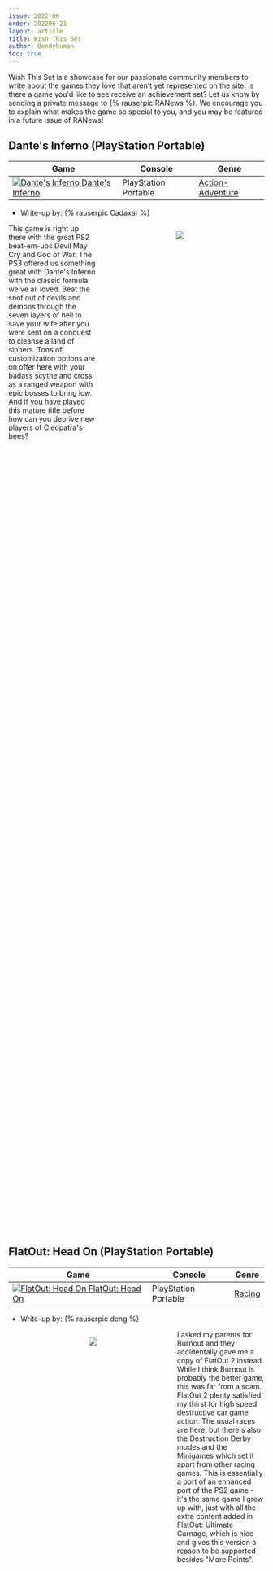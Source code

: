 ```yaml
---
issue: 2022-06
order: 202206-21
layout: article
title: Wish This Set
author: Bendyhuman
toc: true
---
```


Wish This Set is a showcase for our passionate community members to write about the games they love that aren't yet represented on the site. Is there a game you'd like to see receive an achievement set? Let us know by sending a private message to {% rauserpic RANews %}. We encourage you to explain what makes the game so special to you, and you may be featured in a future issue of RANews!

## Dante's Inferno (PlayStation Portable)

| Game                                                                                                                                                                                                                                        | Console              | Genre                                                       |
| ------------------------------------------------------------------------------------------------------------------------------------------------------------------------------------------------------------------------------------------- | -------------------- | ----------------------------------------------------------- |
| <a class="gameicon-link" href="https://retroachievements.org/game/3727" target="_blank" rel="noopener"> <img class="gameicon" src="https://retroachievements.org/Images/048706.png" alt="Dante's Inferno"> <span>Dante's Inferno</span></a> | PlayStation Portable | [Action-Adventure](https://retroachievements.org/game/2702) |

* Write-up by: {% rauserpic Cadaxar %}

<figure style="text-align:center;float:right;width:50%;height:50%">
<img src="https://retroachievements.org/Images/048594.png">
<figcaption></figcaption>
</figure>

This game is right up there with the great PS2 beat-em-ups Devil May Cry and God of War. The PS3 offered us something great with Dante's Inferno with the classic formula we've all loved. Beat the snot out of devils and demons through the seven layers of hell to save your wife after you were sent on a conquest to cleanse a land of sinners. Tons of customization options are on offer here with your badass scythe and cross as a ranged weapon with epic bosses to bring low. And if you have played this mature title before how can you deprive new players of Cleopatra's bees?

<br clear="right"/>

## FlatOut: Head On (PlayStation Portable)

| Game                                                                                                                                                                                                                                          | Console              | Genre                                              |
| --------------------------------------------------------------------------------------------------------------------------------------------------------------------------------------------------------------------------------------------- | -------------------- | -------------------------------------------------- |
| <a class="gameicon-link" href="https://retroachievements.org/game/3916" target="_blank" rel="noopener"> <img class="gameicon" src="https://retroachievements.org/Images/053485.png" alt="FlatOut: Head On"> <span>FlatOut: Head On</span></a> | PlayStation Portable | [Racing](https://retroachievements.org/game/14240) |

* Write-up by: {% rauserpic deng %}

<figure style="text-align:center;float:left;width:50%;height:50%">
<img src="https://retroachievements.org/Images/048406.png">
<figcaption></figcaption>
</figure>

I asked my parents for Burnout and they accidentally gave me a copy of FlatOut 2 instead. While I think Burnout is probably the better game, this was far from a scam. FlatOut 2 plenty satisfied my thirst for high speed destructive car game action. The usual races are here, but there's also the Destruction Derby modes and the Minigames which set it apart from other racing games. This is essentially a port of an enhanced port of the PS2 game - it's the same game I grew up with, just with all the extra content added in FlatOut: Ultimate Carnage, which is nice and gives this version a reason to be supported besides "More Points".

<br clear="left"/>

## Cool Cool Toon (Dreamcast)

| Game                                                                                                                                                                                                                                       | Console   | Genre                                             |
| ------------------------------------------------------------------------------------------------------------------------------------------------------------------------------------------------------------------------------------------ | --------- | ------------------------------------------------- |
| <a class="gameicon-link" href="https://retroachievements.org/game/19533" target="_blank" rel="noopener"> <img class="gameicon" src="https://retroachievements.org/Images/000001.png" alt="Cool Cool Toon"> <span>Cool Cool Toon</span></a> | Dreamcast | [Rhythm](https://retroachievements.org/game/8745) |

* Write-up by: {% rauserpic freezestar %}

<figure style="text-align:center;float:right;width:50%;height:50%">
<img src="http://segabits.com/wp-content/uploads/2014/09/Spot-Goes-to-Hollywood-32X-Screen-Shot-2014-09-04-10-52-10-600x336.png">
<figcaption></figcaption>
</figure>

Cool Cool Toon is a Rhythm Game made by SNK, in it you dance against other people using the stick and the buttons. You use the stick to navigate a circle and press the buttons when they show up. The game has a pretty good cell shading style and some good music. I think the problems that might arise when making the set is the menus could be confusing as they are all in Japanese, and as the game is developed by SNK it gets rather difficult pretty fast. Despite that I still think this game's graphics and music are good and the game as a whole would make for a good set.

<br clear="right"/>

## Duel Masters: Shadow of the Code (Game Boy Advance)

| Game                                                                                                                                                                                                                                                                           | Console          | Genre                                                            |
| ------------------------------------------------------------------------------------------------------------------------------------------------------------------------------------------------------------------------------------------------------------------------------ | ---------------- | ---------------------------------------------------------------- |
| <a class="gameicon-link" href="https://retroachievements.org/game/13463" target="_blank" rel="noopener"> <img class="gameicon" src="https://retroachievements.org/Images/024473.png" alt="Duel Masters: Shadow of the Code"> <span>Duel Masters: Shadow of the Code</span></a> | Game Boy Advance | [Collectible Card Game](https://retroachievements.org/game/9793) |

* Write-up by: {% rauserpic Shaoden %}

<figure style="text-align:center;float:left;width:50%;height:50%">
<img src="https://retroachievements.org/Images/020831.png">
<figcaption></figcaption>
</figure>

Duel Masters: Shadow of the Code is arguably one of the best trading card game adaptions ever made. Shadow of the Code is actually the 3rd Duel Masters game that was released for the Game Boy Advance, which is one of the main reasons why the game is so polished. While most TCG-based video games have at least one major flaw, Shadow of the Code is one of the very few that does nearly everything right.

I suppose I should mention the mechanics of the actual card game in case anyone reading this is unfamiliar with Duel Masters. It's essentially a more streamlined version of Magic the Gathering. Once during a player's turn, he can put any card in his hand onto the field as a mana source (i.e. land) of whatever civilization (i.e. color) the card happens to be. Players can then use this mana as fuel to cast spells and summon creatures. Instead of life points, five cards from each player's deck are placed face down as shields at the start of the game, and the attacking creatures have to break the opposing player's shields before they can declare a direct attack to win the game. Broken shields are placed into their owner's hand, but they can also be immediately played for no mana cost if they contain the special keyword "Shield Trigger". Duel Masters is just complex enough to provide a decent amount of strategy and deck diversity while also keeping individual matches short and sweet.

Like previous card RPG's, such as [Pokemon Trading Card Game](https://retroachievements.org/game/727)
and [SNK vs. Capcom: Card Fighters' Clash - Capcom and SNK Versions](https://retroachievements.org/game/14395), this game has you assume the role of an up and coming card player, traveling to different locations in order to defeat new opponents and gather more cards. Shadow of the Code includes numerous characters from the Duel Masters anime, and while they feature prominently in the plot of the game, no prior knowledge of the anime is needed to play Shadow of the Code. The overall balance within the game is quite good. Computer opponents definitely know how to play the card game, even if they do sometimes make a mistake, such as attacking and blocking when it would have been smarter to hold back. Both the size of the card pool and the acquisition of new cards are also well-balanced. Shadow of the Code includes the first eight sets of the Duel Masters TCG, which add up to a whopping 600 cards. The later sets become available as you play the game, and you can either earn cards by buying booster packs or else by completing special challenges put forth by the other duelists that are scattered throughout the city. Each duelist will award three different higher rarity cards, and the challenges can be anything from defeating that person in a duel (usually under special circumstances) to beating their high score in one of a handful of mini-games. Even if you ignore the somewhat forgettable story, there's always something to do in Shadow of the Code. There are numerous locations to visit throughout the city, each one packed with countless duelists and its own tournament featuring a unique set of restrictions. My one complaint with the game is that you can only have two decks built at the same time, an aspect of the game which was never updated after Sempai Legends, the very first Duel Masters game for the Game Boy Advance.

A good achievement set for Shadow of the Code would likely require a great deal of work and an intimate knowledge of the game, so I guess it shouldn't surprise me that no one has stepped forward to attempt it. It's just strange to me that nearly every Yu-Gi-Oh game, at least prior to the 7th generation of consoles, has achievements when none of the Duel Masters games do.

<br clear="left"/>

## Dark Spire, The (Nintendo DS)

| Game                                                                                                                                                                                                                                        | Console     | Genre                                                                                                                 |
| ------------------------------------------------------------------------------------------------------------------------------------------------------------------------------------------------------------------------------------------- | ----------- | --------------------------------------------------------------------------------------------------------------------- |
| <a class="gameicon-link" href="https://retroachievements.org/game/9489" target="_blank" rel="noopener"> <img class="gameicon" src="https://retroachievements.org/Images/057393.png" alt="Dark Spire, The"> <span>Dark Spire, The</span></a> | Nintendo DS | [Role-Playing Game](https://retroachievements.org/game/902), [Dungeon Crawl](https://retroachievements.org/game/5976) |

* Writeup by: {% rauserpic AuburnRDM %}

<figure style="text-align:center;float:right;width:50%;height:50%">
<img src="https://retroachievements.org/Images/057392.png">
<figcaption></figcaption>
</figure>

The Dark Spire is heavily inspired by the classic dungeon crawler, [Wizardry](https://retroachievements.org/game/13937). The inspiration even goes as far as to let the player change the graphical style to match that of old-school sprites, sounds, and wire-frame dungeons. Otherwise, the modern style does a great job at adding mood and character to the setting. Like the classics, this game is vague about information and much needs to be figured out through exploration and experimentation (or looking at an FAQ). Although, while encounters will be challenging and puzzles cryptic, the game throws a small bone to the player by allowing them to save anywhere. That said, don't expect this to make the game easy. I personally enjoy how it respects the player's time while still maintaining an old-school feel overall.

The game may seem basic at first, but don't let it fool you. Gameplay is heavily based on dice rolls — from character creation to attacking an enemy. Systems, in general, are very reminiscent of older Dungeons & Dragons rulesets. Spells use charges instead of MP, characters can multi-class, skills range from acrobatics to painting, and more.

If you're looking for a throwback dungeon crawling experience with a fresh coat of paint, definitely give The Dark Spire a look.

<br clear="right"/>

## Tweety & the Magic Gems (Game Boy Advance)

| Game                                                                                                                                                                                                                                                        | Console          | Genre      |
| ----------------------------------------------------------------------------------------------------------------------------------------------------------------------------------------------------------------------------------------------------------- | ---------------- | ---------- |
| <a class="gameicon-link" href="https://retroachievements.org/game/9051" target="_blank" rel="noopener"> <img class="gameicon" src="https://retroachievements.org/Images/059073.png" alt="Tweety & the Magic Gems"> <span>Tweety & the Magic Gems</span></a> | Game Boy Advance | Board Game |

* Writeup by: {% rauserpic BahamutVoid %}

<figure style="text-align:center;float:left;width:50%;height:50%">
<img src="https://www.mobygames.com/images/shots/l/990795-tweety-and-the-magic-gems-game-boy-advance-screenshot-playing.png">
<figcaption></figcaption>
</figure>

I have fond memories for Tweety and the Magic Gems for being especially silly. Tweety Bird is slowly turning to stone so the Looney Tunes gang have to scrounge up the titular "Magic Gems" found all over the world to undo the curse. You use a deck of cards to move across the board while trying to outdo your opponents because honestly, Tweety can wait while you decide which of you can jump on mushrooms the fastest. Your performance in minigames can earn you points that can be used to buy items to help yourself or hinder your friends. You can even just outright steal one of the gems if you happen to run into an opponent and win a minigame versus them. The music is insanely catchy and you will find yourself humming it even when it's not playing. It's a Mario Party clone brimming with its own charm that definitely needs some love on the site.

<br clear="left"/>

## Paperboy 2 (SNES)

| Game                                                                                                                                                                                                                             | Console | Genre  |
| -------------------------------------------------------------------------------------------------------------------------------------------------------------------------------------------------------------------------------- | ------- | ------ |
| <a class="gameicon-link" href="https://retroachievements.org/game/541" target="_blank" rel="noopener"> <img class="gameicon" src="https://retroachievements.org/Images/015754.png" alt="Paperboy 2"> <span>Paperboy 2</span></a> | SNES    | Action |

* Writeup by: {% rauserpic Enagonius %}

<figure style="text-align:center;float:right;width:50%;height:50%">
<img src="https://retroachievements.org/Images/015752.png">
<figcaption></figcaption>
</figure>

Conflict is a primordial source of narrative. And even some of the most arcade-y games out there thrive on at least a primeval storytelling concept, which, on its own right, generally stems from conflict. You have to BEAT an adversary. You have to FIGHT evil. You have to KILL monsters. And it's all right. That is true for other forms of media as well, since even soap operas without violence need some degree of antagonism to move the main characters forward: they want to achieve something and someone or a situation is on their way.

With video games, specially older entries, the source of conflict tended to be simple because of the need for narrative to take a backseat sometimes so player agency becomes central to the gaming experience. Unless we're talking about text-heavy or dialogue-centered games, generally the story is perceived through exposition while the game mechanics focus on how to act on said conflict and go against the antagonism: kick the ass out of bandits in beat-em-ups, jump on turtles in Mario, shoot space pirates in Metroid, confront a rival team in sports games.

All of this is noticed by us even as children, even if we are not aware of this. But Paperboy 2 was the one to break that notion for me.

I remember my Saturdays as something special because I went to visit an aunt of mine so my mom could drink coffee with her while we chit-chatted and then came in the boys time! And most of it was playing video games, of course. My cousins owned a Super Nintendo and we could play for hours, and then go to a game rental store to play a bit of PlayStation there, and then rent a SNES cartridge to bring home (when I got my own Super Nintendo from my parents we then brought home two cartridges and decide who would keep it during Sunday).

The memory is very clear to me of a certain weekend where we were playing some [Bloody Roar](https://retroachievements.org/game/11386) in the game rental store and we chose two cartridges to bring home to our respective Super Nintendos: [Contra III: The Alien Wars](https://retroachievements.org/game/344) and Paperboy 2. We decided who would keep each of them with a best-of-three JoKenPo dispute. And I remember being pissed because I got Paperboy 2. Come on! I wanted to shoot aliens and be angry because the game is hard!

What a delightful experience it was! I got home and immediately inserted the cartridge on my console ... And became hypnotized by the game. It was so much fun seeing the small silly ways you could affect the streets, houses and citizens by throwing papers; and, of course, the primal craving for getting bigger and bigger scores.

But something else popped in my mind: "hey, who am I fighting against?" Of course, as a kid I didn't know how exploited the working class is, so my answer nowadays would be "the capital!" (hahaha). But jokes aside ... The game is beautiful in its simplicity, specially taking in consideration how you are just a dude delivering newspapers.

I see a lot of potential in a set made for this, since you can go full arcade with the hi-score based achievements but also reward players for interacting with the many possibilities within the game, from saving babies to running from angry mummies or simply throwing an old man into a pool. But in the end, it's all about delivering papers.

<br clear="right"/>

## Alcahest (SNES)

| Game                                                                                                                                                                                                                          | Console | Genre      |
| ----------------------------------------------------------------------------------------------------------------------------------------------------------------------------------------------------------------------------- | ------- | ---------- |
| <a class="gameicon-link" href="https://retroachievements.org/game/2639" target="_blank" rel="noopener"> <img class="gameicon" src="https://retroachievements.org/Images/024432.png" alt="Alcahest"> <span>Alcahest</span></a> | SNES    | Action RPG |

* Writeup by: {% rauserpic Rohsiph %}

<figure style="text-align:center;float:left;width:50%;height:50%">
<img src="https://retroachievements.org/Images/018894.png">
<figcaption></figcaption>
</figure>

I thought I knew just about everything regarding SNES through PS2-era RPGs. Alcahest slipped under my radar. What is it? A Squaresoft-published, HAL Laboratories (of Kirby fame)-developed action RPG that was never localized for other regions. Gameplay is similar to [Soul Blazer](https://retroachievements.org/game/1168), which is another favorite of mine that released closely to Alcahest. Although the game lacks the open exploration of other early action-adventure favorites ([ahem](https://retroachievements.org/game/355)), it's a vibrantly-colorful romp that deserves recognition beyond Japan. I'd love to dig in with a meaty achievement set based on boss and progression challenges.

<br clear="left"/>

## Bomberman 2 (Nintendo DS)

| Game                                                                                                                                                                                                                                 | Console     | Genre  |
| ------------------------------------------------------------------------------------------------------------------------------------------------------------------------------------------------------------------------------------ | ----------- | ------ |
| <a class="gameicon-link" href="https://retroachievements.org/game/17888" target="_blank" rel="noopener"> <img class="gameicon" src="https://retroachievements.org/Images/051744.png" alt="Bomberman 2"> <span>Bomberman 2</span></a> | Nintendo DS | Action |

* Write-up by: {% rauserpic NickGoat1990 %}

<figure style="text-align:center;float:right;width:50%;height:50%">
<img src="https://www.mobygames.com/images/shots/l/900530-bomberman-2-nintendo-ds-screenshot-help.png">
<figcaption></figcaption>
</figure>

Bomberman 2 for Nintendo DS is a game that may have flown under the radar for many as it was never released in the US.

This game tries to put a spin, not only on the traditional gameplay, but also on the character and setting. Bomberman now is an antivirus program sent out to protect a network from a malicious external attack, very reminiscent of [Mega Man Battle Network](https://retroachievements.org/game/575).

The difference with MMBN though, is that Bomberman 2 does maintain the core gameplay the series is known for: top view, soft blocks that can be destroyed, enemies to blow up, it’s all there. But it also adds RPG elements, you can gain experience which allows you to equip different parts to Bomberman, parts that you encounter within the levels. These parts grant Bomberman different abilities or an increase to his stats, many like the traditional power-ups, which are still there, but their buffs only lasting during the level you find them in, whereas the buffs granted by parts are permanent while the part is equipped.

As for levels, they are now composed of different rooms, each room having its own goal to meet in order to progress, from the standard kill all the enemies, to finding a keycard, to killing tougher enemies within a time limit, among others. Levels might even offer branching paths.

This game can make for a rich set, not only there are all the parts to collect, you’re graded according to how well you did on a stage, also, different challenges could be implemented by forcing certain equipment in certain stages.

<br clear="right"/>

## Super Robot Taisen: Alpha Gaiden (PlayStation)

| Game                                                                                                                                                                                                                                                                           | Console     | Genre                                                   |
| ------------------------------------------------------------------------------------------------------------------------------------------------------------------------------------------------------------------------------------------------------------------------------ | ----------- | ------------------------------------------------------- |
| <a class="gameicon-link" href="https://retroachievements.org/game/14475" target="_blank" rel="noopener"> <img class="gameicon" src="https://retroachievements.org/Images/026907.png" alt="Super Robot Taisen: Alpha Gaiden"> <span>Super Robot Taisen: Alpha Gaiden</span></a> | PlayStation | [Tactical RPG](https://retroachievements.org/game/3069) |

* Write-up by: {% rauserpic heintsi %}

<figure style="text-align:center;float:left;width:50%;height:50%">
<img src="https://retroachievements.org/Images/026905.png">
<figcaption></figcaption>
</figure>

I love mechas, crossovers and turn-based strategic RPGs, and Super Robot Taisen: Alpha Gaiden has it all. Featuring mechas and characters from over 20 well-known anime series combined into one storyline, this game is one of the biggest crossover games of its time. The game plays like any Super Robot Taisen game: You battle it out on the isometric map and you get to choose and upgrade your mechas before each big mission. It's what you'd expect from a mecha strategy game, but it's quite easy to access. This game also introduced the support system to the series. But arguably the best part of these games is the animations and character themes that play during each mecha's attack/special attacks. Alpha Gaiden also is one of the first games to have fully animated special attacks, instead of just basic attack animations. I never get tired of Mazinger Z shouting "BREAST FIIIIRE!" while his theme plays in the background. The story also has branching paths, so the set could potentially be quite large, but isn't that what we love here?

So, the series is basically a love letter to mecha and anime fans in general, and Alpha Gaiden would be the most modern entry to have in RetroAchievements, having full CD-quality sound and pretty good graphics, too. I know the language barrier is there, but Aeon Genesis has released a pretty complete and competent translation, which only lacks Character/Mecha database entries and Karaoke mode. If you aren't familiar with the series, I suggest giving a try on [Super Robot Wars J](https://retroachievements.org/game/6236) which is also a crossover entry to the series and already has a set. It should give you an idea of what the Super Robot Wars is about and get you into the mecha anime spirit.

<br clear="left"/>